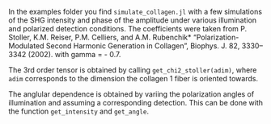 In the examples folder you find `simulate_collagen.jl` with a few simulations of the SHG intensity and phase of the amplitude under various illumination and polarized detection conditions.
The coefficients were taken from 
P. Stoller, K.M. Reiser, P.M. Celliers, and A.M. Rubenchik* “Polarization-Modulated Second Harmonic Generation in Collagen”, Biophys. J. 82, 3330–3342 (2002).
with gamma = - 0.7.

The 3rd order tensor is obtained by calling `get_chi2_stoller(adim)`, where `adim` corresponds to the dimension the collagen 1 fiber is oriented towards.

The anglular dependence is obtained by variing the polarization angles of illumination and assuming a corresponding detection.
This can be done with the function `get_intensity` and `get_angle`.
